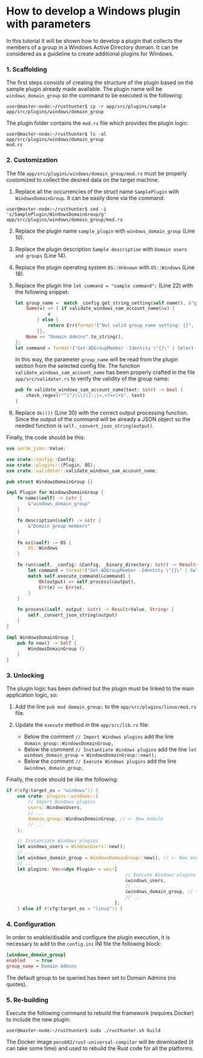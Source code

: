 # How to develop a Windows plugin with parameters

In this tutorial it will be shown how to develop a plugin that collects the members of a group in a Windows Active Directory domain. It can be considered as a guideline to create additional plugins for Windows.


### 1. Scaffolding

The first steps consists of creating the structure of the plugin based on the sample plugin already made available. The plugin name will be `windows_domain_group` so the command to be executed is the following:

```console
user@master-node:~/rusthunter$ cp -r app/src/plugins/sample app/src/plugins/windows/domain_group
```

The plugin folder contains the `mod.rs` file which provides the plugin logic:

```console
user@master-node:~/rusthunter$ ls -al app/src/plugins/windows/domain_group
mod.rs
```

### 2. Customization

The file `app/src/plugins/windows/domain_group/mod.rs` must be properly customized to collect the desired data on the target machine.

1. Replace all the occurrencies of the struct name `SamplePlugin` with `WindowsDomainGroup`. It can be easily done via the command:

```console
user@master-node:~/rusthunter$ sed -i 's/SamplePlugin/WindowsDomainGroup/g' app/src/plugins/windows/domain_group/mod.rs
```

2. Replace the plugin name `sample_plugin` with `windows_domain_group` (Line 10).

3. Replace the plugin description `Sample description` with `Domain users and groups` (Line 14).

4. Replace the plugin operating system `OS::Unknown` with `OS::Windows` (Line 18).

5. Replace the plugin line `let command = "sample command";` (Line 22) with the following snippet:

    ```rust
    let group_name =  match _config.get_string_setting(self.name(), &"group_name") {
        Some(v) => { if validate_windows_sam_account_name(&v) {
                v
            } else {
                return Err(format!("Not valid group_name setting: {}", v));
            }}, 
        None => "Domain Admins".to_string(),
    };
    let command = format!("Get-ADGroupMember -Identity \"{}\" | Select-Object Name,ObjectClass | Sort-Object -Property Name | ConvertTo-Json", group_name);
    ```
    In this way, the parameter `group_name` will be read from the plugin section from the selected config file. The function `validate_windows_sam_account_name` has been properly crafted in the file `app/src/validator.rs` to verify the validity of the group name:

    ```rust
    pub fn validate_windows_sam_account_name(text: &str) -> bool {
        check_regex(r"^[^/\\\[\]:;|=,+?<>]+$", text)
    }
    ```

6. Replace `Ok(())` (Line 30) with the correct output processing function. Since the output of the command will be already a JSON object so the needed function is `self._convert_json_string(output)`.

Finally, the code should be this:

```rust
use serde_json::Value;

use crate::config::Config;
use crate::plugins::{Plugin, OS};
use crate::validator::validate_windows_sam_account_name;

pub struct WindowsDomainGroup {}

impl Plugin for WindowsDomainGroup {
    fn name(&self) -> &str {
        &"windows_domain_group"
    }

    fn description(&self) -> &str {
        &"Domain group members"
    }

    fn os(&self) -> OS {
        OS::Windows
    }

    fn run(&self, _config: &Config, _binary_directory: &str) -> Result<Value, String> {
        let command = format!("Get-ADGroupMember -Identity \"{}\" | Select-Object Name,ObjectClass | Sort-Object -Property Name | ConvertTo-Json", _config.get_string_setting(self.name(), "group_name"));
        match self.execute_command(&command) {
            Ok(output) => self.process(&output),
            Err(e) => Err(e),
        }
    }

    fn process(&self, output: &str) -> Result<Value, String> {
        self._convert_json_string(output)
    }
}

impl WindowsDomainGroup {
    pub fn new() -> Self {
        WindowsDomainGroup {}
    }
}
```

### 3. Unlocking

The plugin logic has been defined but the plugin must be linked to the main application logic, so:

1. Add the line `pub mod domain_group;` to the `app/src/plugins/linux/mod.rs` file.

2. Update the `execute` method in the `app/src/lib.rs` file:

    - Below the comment `// Import Windows plugins` add the line `domain_group::WindowsDomainGroup,`
    - Below the comment `// Instantiate Windows plugins` add the line `let windows_domain_group = WindowsDomainGroup::new();`
    - Below the comment `// Execute Windows plugins` add the line `&windows_domain_group,`

Finally, the code should be like the following:

```rust
if #[cfg(target_os = "windows")] {
    use crate::plugins::windows::{
        // Import Windows plugins
        users::WindowsUsers,
        // ...
        domain_group::WindowsDomainGroup, // <- New module
        // ...
    };

    // Instantiate Windows plugins
    let windows_users = WindowsUsers::new();
    // ...
    let windows_domain_group = WindowsDomainGroup::new(); // <- New module
    // ...
    let plugins: Vec<&dyn Plugin> = vec![
                                            // Execute Windows plugins
                                            &windows_users,
                                            // ...
                                            &windows_domain_group, // <- New module
                                            // ...
                                        ];
    } else if #[cfg(target_os = "linux")] {
```


### 4. Configuration

In order to enable/disable and configure the plugin execution, it is necessary to add to the `config.ini` INI file the following block:

```ini
[windows_domain_group]
enabled    = true
group_name = Domain Admins
```

The default group to be queried has been set to Domain Admins (no quotes).


### 5. Re-building

Execute the following command to rebuild the framework (requires Docker) to include the new plugin:

```console
user@master-node:~/rusthunter$ sudo ./rusthunter.sh build
```

The Docker image `peco602/rust-universal-compiler` will be downloaded (it can take some time) and used to rebuild the Rust code for all the platforms.